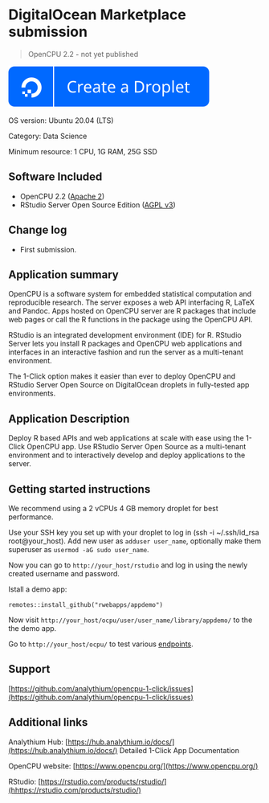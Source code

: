 # DigitalOcean Marketplace submission

> OpenCPU 2.2 - not yet published

[![DO button](https://raw.githubusercontent.com/analythium/shinyproxy-1-click/master/digitalocean/images/do-btn-blue.svg)](https://marketplace.digitalocean.com/apps/opencpu)

OS version: Ubuntu 20.04 (LTS)

Category: Data Science

Minimum resource: 1 CPU, 1G RAM, 25G SSD

## Software Included

- OpenCPU 2.2 ([Apache 2](https://www.apache.org/licenses/LICENSE-2.0))
- RStudio Server Open Source Edition ([AGPL v3](https://www.gnu.org/licenses/agpl-3.0.en.html))

## Change log

- First submission.

## Application summary

OpenCPU is a software system for embedded statistical computation and reproducible research.
The server exposes a web API interfacing R, LaTeX and Pandoc.
Apps hosted on OpenCPU server are R packages that include web pages or
call the R functions in the package using the OpenCPU API.

RStudio is an integrated development environment (IDE) for R.
RStudio Server lets you install R packages and OpenCPU web applications and
interfaces in an interactive fashion and run the server as a multi-tenant environment.

The 1-Click option makes it easier than ever to deploy OpenCPU and RStudio Server Open Source
on DigitalOcean droplets in fully-tested app environments.

## Application Description

Deploy R based APIs and web applications at scale with ease using the 1-Click OpenCPU app.
Use RStudio Server Open Source as a multi-tenant environment and to interactively
develop and deploy applications to the server.

## Getting started instructions

We recommend using a 2 vCPUs 4 GB memory droplet for best performance.

Use your SSH key you set up with your droplet to log in
(ssh -i ~/.ssh/id_rsa root@your_host).
Add new user as `adduser user_name`, optionally make them
superuser as `usermod -aG sudo user_name`.

Now you can go to `http://your_host/rstudio` and log in
using the newly created username and password.

Istall a demo app:

```
remotes::install_github("rwebapps/appdemo")
```

Now visit `http://your_host/ocpu/user/user_name/library/appdemo/` to the the
demo app.

Go to `http://your_host/ocpu/` to test various
[endpoints](https://www.opencpu.org/api.html#api-endpoints).

## Support

[https://github.com/analythium/opencpu-1-click/issues](https://github.com/analythium/opencpu-1-click/issues)

## Additional links

Analythium Hub: [https://hub.analythium.io/docs/](https://hub.analythium.io/docs/) Detailed 1-Click App Documentation

OpenCPU website: [https://www.opencpu.org/](https://www.opencpu.org/)

RStudio: [https://rstudio.com/products/rstudio/](hhttps://rstudio.com/products/rstudio/)
